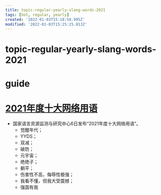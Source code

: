 ```yaml
---
title: topic-regular-yearly-slang-words-2021
tags: [hot, regular, yearly]
created: '2022-01-03T15:18:58.995Z'
modified: '2022-01-03T15:25:25.013Z'
---
```


# topic-regular-yearly-slang-words-2021

# guide

# [2021年度十大网络用语](https://www.zhihu.com/question/504158097)
- 国家语言资源监测与研究中心6日发布“2021年度十大网络用语”。
  - 觉醒年代；
  - YYDS；
  - 双减；
  - 破防；
  - 元宇宙；
  - 绝绝子；
  - 躺平；
  - 伤害性不高，侮辱性极强；
  - 我看不懂，但我大受震撼；
  - 强国有我
